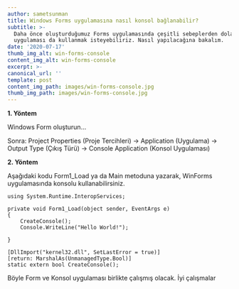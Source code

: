 ```yaml
---
author: sametsunman
title: Windows Forms uygulamasına nasıl konsol bağlanabilir?
subtitle: >-
  Daha önce oluşturduğumuz Forms uygulamasında çeşitli sebeplerden dolayı konsol
  uygulaması da kullanmak isteyebiliriz. Nasıl yapılacağına bakalım.
date: '2020-07-17'
thumb_img_alt: win-forms-console
content_img_alt: win-forms-console
excerpt: >-
canonical_url: ''
template: post
content_img_path: images/win-forms-console.jpg
thumb_img_path: images/win-forms-console.jpg
---
```

__1. Yöntem__

Windows Form oluşturun...

Sonra: Project Properties (Proje Tercihleri) -> Application (Uygulama) -> Output Type (Çıkış Türü) -> Console Application (Konsol Uygulaması)

__2. Yöntem__

Aşağıdaki kodu Form1_Load ya da Main metoduna yazarak, WinForms uygulamasında konsolu kullanabilirsiniz.

```
using System.Runtime.InteropServices;

private void Form1_Load(object sender, EventArgs e)
{
    CreateConsole();
    Console.WriteLine("Hello World!");

}

[DllImport("kernel32.dll", SetLastError = true)]
[return: MarshalAs(UnmanagedType.Bool)]
static extern bool CreateConsole();
```



Böyle Form ve Konsol uygulaması birlikte çalışmış olacak. İyi çalışmalar